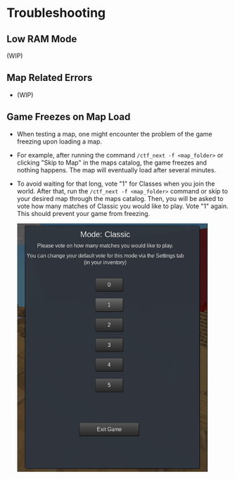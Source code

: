 # Troubleshooting

## Low RAM Mode
(WIP)

## Map Related Errors
* (WIP)


## Game Freezes on Map Load
* When testing a map, one might encounter the problem of the game freezing upon loading a map.

* For example, after running the command `/ctf_next -f <map_folder>` or clicking "Skip to Map" in the maps catalog, the game freezes and nothing happens. The map will eventually load after several minutes.

* To avoid waiting for that long, vote "1" for Classes when you join the world. After that, run the `/ctf_next -f <map_folder>` command or skip to your desired map through the maps catalog. Then, you will be asked to vote how many matches of Classic you would like to play. Vote "1" again. This should prevent your game from freezing.

    ![img.png](../images/vote_1_classic.png)
